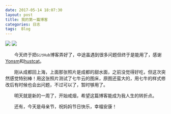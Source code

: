 ```yaml
---
date: 2017-05-14 18:07:30
layout: post
title: 我的第一篇博客
categories: 日志
tags:  Blog
---
```


![](http://ooyw340iz.bkt.clouddn.com/chengdu1705/tsm.JPG?imageMogr2/auto-orient/thumbnail/200000@/format/png/blur/1x0/quality/75%imageslim)
![](http://ooyw340iz.bkt.clouddn.com/chengdu1705/tsm.JPG?imageMogr2/auto-orient/thumbnail/200000@/format/png/blur/1x0/quality/75|imageslim)

　　今天终于把`GitHub`博客弄好了，中途虽遇到很多问题但终于是能用了，感谢[Yonsm](https://github.com/Yonsm/NET)和[hustcat](https://github.com/hustcat/hustcat.github.io)。

　　刚从成都回上海，上面那张照片是成都的甜水面，之前没觉得好吃，但这次突然感觉特别棒！用这张照片测试了七牛云的图床，原图还蛮大的，用七牛的样式修改后有时候也会出问题，不过可以了，暂时够用了。

　　明天就是新的一周了，开始戒烟，希望这篇博客能成为我人生的转折点。

　　还有，今天是母亲节，祝妈妈节日快乐，幸福安康！

